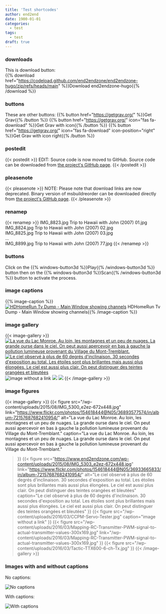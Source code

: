 ```yaml
---
title: 'Test shortcodes'
author: end2end
date: 1900-01-01
categories:
  - test
tags:
  - test
draft: true
---
```


### downloads
This is download button:</br>
{{% download href="https://codeload.github.com/end2endzone/end2endzone-hugo/zip/refs/heads/main" %}}Download end2endzone-hugo{{% /download %}}


### buttons
These are other buttons:
{{% button href="https://getgrav.org/" %}}Get Grav{{% /button %}} 
{{% button href="https://getgrav.org/" icon="fas fa-download" %}}Get Grav with icon{{% /button %}} 
{{% button href="https://getgrav.org/" icon="fas fa-download" icon-position="right" %}}Get Grav with icon right{{% /button %}} 


### postedit
{{< postedit >}}
  EDIT: Source code is now moved to GitHub. Source code can be downloaded from [the project's GitHub page](http://github.com/end2endzone/msbuildreorder).
{{< /postedit >}}


### pleasenote
{{< pleasenote >}}
  NOTE: Please note that download links are now deprecated. Binary version of msbuildreorder can be downloaded directly from [the project's GitHub page](http://github.com/end2endzone/msbuildreorder/releases).
{{< /pleasenote >}}


### renamep
{{< renamep >}}
  IMG_8823.jpg  Trip to Hawaii with John (2007) 01.jpg</br> IMG_8824.jpg  Trip to Hawaii with John (2007) 02.jpg<br /> IMG_8825.jpg  Trip to Hawaii with John (2007) 03.jpg<br /> ...<br /> IMG_8899.jpg  Trip to Hawaii with John (2007) 77.jpg
{{< /renamep >}}


### buttons
Click on the {{% windows-button3d %}}Play{{% /windows-button3d %}} button then on the {{% windows-button3d %}}Scan{{% /windows-button3d %}} button to activate the process.


### image captions

{{% image-caption %}}[![HDHomeRun Tv Dump - Main Window showing channels](https://www.end2endzone.com/wp-content/uploads/2015/02/HDHomeRun-Tv-Dump-Main-Window-showing-channels.png)](https://www.end2endzone.com/wp-content/uploads/2015/02/HDHomeRun-Tv-Dump-Main-Window-showing-channels.png) HDHomeRun Tv Dump - Main Window showing channels{{% /image-caption %}}

### image gallery

{{< image-gallery >}}
  [![La vue du Lac Monroe. Au loin, les montagnes et un peu de nuages. La grande ourse dans le ciel. On peut aussi apercevoir en bas à gauche la pollution lumineuse provenant du Village du Mont-Tremblant.](/wp-content/uploads/2015/08/IMG_5300_e2ez-672x448.jpg "La vue du Lac Monroe. Au loin, les montagnes et un peu de nuages. La grande ourse dans le ciel. On peut aussi apercevoir en bas à gauche la pollution lumineuse provenant du Village du Mont-Tremblant.")](https://www.flickr.com/photos/154618444@N05/36893577574/in/album-72157687682410954/)
  [![Le ciel observé à plus de 60 degrés d'inclinaison. 30 secondes d'exposition au total. Les étoiles sont plus brillantes mais aussi plus élongées. Le ciel est aussi plus clair. On peut distinguer des teintes orangées et bleutées](https://www.end2endzone.com/wp-content/uploads/2015/08/IMG_5303_e2ez-672x448.jpg "Le ciel observé à plus de 60 degrés d'inclinaison. 30 secondes d'exposition au total. Les étoiles sont plus brillantes mais aussi plus élongées. Le ciel est aussi plus clair. On peut distinguer des teintes orangées et bleutées")](https://www.flickr.com/photos/154618444@N05/36933665833/in/album-72157687682410954/)
  ![image without a link](/wp-content/uploads/2016/03/CCPM-Servo-Tester.jpg "image without a link")
  [![](/wp-content/uploads/2016/03/Mapping-RC-Transmitter-PWM-signal-to-actual-transmitter-values-300x169.jpg)](/wp-content/uploads/2016/03/Mapping-RC-Transmitter-PWM-signal-to-actual-transmitter-values-300x169.jpg)
  ![](/wp-content/uploads/2016/03/Tactic-TTX600-6-ch-Tx.jpg)
{{< /image-gallery >}}

### image figures

{{< image-gallery >}}
  {{< figure
      src="/wp-content/uploads/2015/08/IMG_5300_e2ez-672x448.jpg"
      link="https://www.flickr.com/photos/154618444@N05/36893577574/in/album-72157687682410954/"
      alt="La vue du Lac Monroe. Au loin, les montagnes et un peu de nuages. La grande ourse dans le ciel. On peut aussi apercevoir en bas à gauche la pollution lumineuse provenant du Village du Mont-Tremblant."
      caption="La vue du Lac Monroe. Au loin, les montagnes et un peu de nuages. La grande ourse dans le ciel. On peut aussi apercevoir en bas à gauche la pollution lumineuse provenant du Village du Mont-Tremblant."
  >}}
  {{< figure
      src="https://www.end2endzone.com/wp-content/uploads/2015/08/IMG_5303_e2ez-672x448.jpg"
      link="https://www.flickr.com/photos/154618444@N05/36933665833/in/album-72157687682410954/"
      alt="Le ciel observé à plus de 60 degrés d'inclinaison. 30 secondes d'exposition au total. Les étoiles sont plus brillantes mais aussi plus élongées. Le ciel est aussi plus clair. On peut distinguer des teintes orangées et bleutées"
      caption="Le ciel observé à plus de 60 degrés d'inclinaison. 30 secondes d'exposition au total. Les étoiles sont plus brillantes mais aussi plus élongées. Le ciel est aussi plus clair. On peut distinguer des teintes orangées et bleutées"
  >}}
  {{< figure
      src="/wp-content/uploads/2016/03/CCPM-Servo-Tester.jpg"
      caption="image without a link"
  >}}
  {{< figure
      src="/wp-content/uploads/2016/03/Mapping-RC-Transmitter-PWM-signal-to-actual-transmitter-values-300x169.jpg"
      link="/wp-content/uploads/2016/03/Mapping-RC-Transmitter-PWM-signal-to-actual-transmitter-values-300x169.jpg"
  >}}
  {{< figure
      src="/wp-content/uploads/2016/03/Tactic-TTX600-6-ch-Tx.jpg"
  >}}
{{< /image-gallery >}}

### Images with and without captions
No captions:

![No captions](https://www.end2endzone.com/wp-content/uploads/2015/02/HDHomeRun-Tv-Dump-Main-Window-showing-channels.png)

With captions:

![With captions](https://www.end2endzone.com/wp-content/uploads/2015/02/HDHomeRun-Tv-Dump-Main-Window-showing-channels.png "this is the image's caption")
